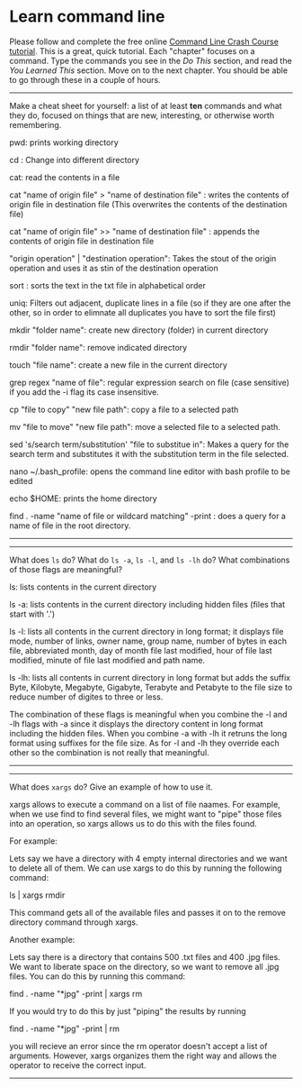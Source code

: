 # Learn command line

Please follow and complete the free online [Command Line Crash Course
tutorial](http://cli.learncodethehardway.org/book/). This is a great,
quick tutorial. Each "chapter" focuses on a command. Type the commands
you see in the _Do This_ section, and read the _You Learned This_
section. Move on to the next chapter. You should be able to go through
these in a couple of hours.


---

Make a cheat sheet for yourself: a list of at least **ten** commands and what they do, focused on things that are new, interesting, or otherwise worth remembering.

pwd: prints working directory 

cd : Change into different directory

cat: read the contents in a file

cat "name of origin file" > "name of destination file" : writes the contents of origin file in destination file (This overwrites the contents of the destination file)

cat "name of origin file" >> "name of destination file" : appends the contents of origin file in destination file 

"origin operation" | "destination operation": Takes the stout of the origin operation and uses it as stin of the destination operation

sort : sorts the text in the txt file in alphabetical order

uniq: Filters out adjacent, duplicate lines in a file (so if they are one after the other, so in order to elimnate all duplicates you have to sort the file first)

mkdir "folder name": create new directory (folder) in current directory

rmdir "folder name": remove indicated directory

touch "file name": create a new file in the current directory

grep regex "name of file": regular expression search on file (case sensitive) if you add the -i flag its case insensitive.

cp "file to copy" "new file path": copy a file to a selected path

mv "file to move" "new file path": move a selected file to a selected path.

sed 's/search term/substitution' "file to substitue in": Makes a query for the search term and substitutes it with the substitution term in the file selected. 

nano ~/.bash_profile: opens the command line editor with bash profile to be edited

echo $HOME: prints the home directory 

find . -name "name of file or wildcard matching" -print : does a query for a name of file in the root directory. 


---


---

What does `ls` do? What do `ls -a`, `ls -l`, and `ls -lh` do? What combinations of those flags are meaningful?

ls: lists contents in the current directory

ls -a: lists contents in the current directory including hidden files  (files that start with '.')

ls -l: lists all contents in the current directory in long format; it displays file mode, number of links, owner name, group name, number of bytes in each file, abbreviated month, day of month file last modified, hour of file last modified, minute of file last modified and path name. 

ls -lh: lists all contents in current directory in long format but adds the suffix Byte, Kilobyte, Megabyte, Gigabyte, Terabyte and Petabyte to the file size to reduce number of digites to three or less.

The combination of these flags is meaningful when you combine the -l and -lh flags with -a since it displays the directory content in long format including the hidden files. When you combine -a with -lh it retruns the long format using suffixes for the file size. As for -l and -lh they override each other so the combination is not really that meaningful.




---


---

What does `xargs` do? Give an example of how to use it.

xargs allows to execute a command on a list of file naames. For example, when we use find to find several files, we might want to "pipe" those files into an operation, so xargs allows us to do this with the files found. 

For example: 

Lets say we have a directory with 4 empty internal directories and we want to delete all of them. We can use xargs to do this by running the following command: 

ls | xargs rmdir

This command gets all of the available files and passes it on to the remove directory command through xargs. 

Another example:

Lets say there is a directory that contains 500 .txt files and 400 .jpg files. We want to liberate space on the directory, so we want to remove all .jpg files. You can do this by running this command: 

find . -name "*jpg" -print | xargs rm

If you would try to do this by just "piping" the results by running  

find . -name "*jpg" -print | rm 

you will recieve an error since the rm operator doesn't accept a list of arguments. However, xargs organizes them the right way and allows the operator to receive the correct input.

---

